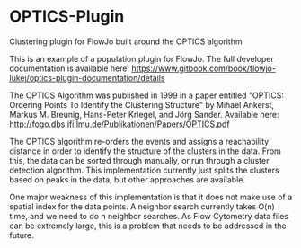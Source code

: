 # OPTICS-Plugin
Clustering plugin for FlowJo built around the OPTICS algorithm

This is an example of a population plugin for FlowJo.
The full developer documentation is available here: https://www.gitbook.com/book/flowjo-lukej/optics-plugin-documentation/details

The OPTICS Algorithm was published in 1999 in a paper entitled "OPTICS: Ordering Points To Identify the Clustering Structure" by
Mihael Ankerst, Markus M. Breunig, Hans-Peter Kriegel, and Jörg Sander. 
Available here: http://fogo.dbs.ifi.lmu.de/Publikationen/Papers/OPTICS.pdf

The OPTICS algorithm re-orders the events and assigns a reachability distance in order to identify the structure of the clusters in the data. From this, the data can be sorted through manually, or run through a cluster detection algorithm. This implementation currently just splits the clusters based on peaks in the data, but other approaches are available.

One major weakness of this implementation is that it does not make use of a spatial index for the data points. A neighbor search currently takes O(n) time, and we need to do n neighbor searches. As Flow Cytometry data files can be extremely large, this is a problem that needs to be addressed in the future.

